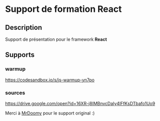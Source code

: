 # Support de formation React

## Description

Support de présentation pour le framework **React**

## Supports

### warmup
https://codesandbox.io/s/js-warmup-yn7po

### sources
https://drive.google.com/open?id=16XR-j8IMBnvcDaIy4lFfKsDTbafo1Uo9

Merci à [MrDoomy](https://github.com/MrDoomy) pour le support original :)
